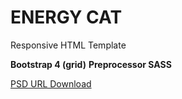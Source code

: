 # ENERGY CAT 
Responsive HTML Template

**Bootstrap 4 (grid)**
**Preprocessor SASS**

[PSD URL Download](https://www.sendspace.com/file/qgxlwj)
